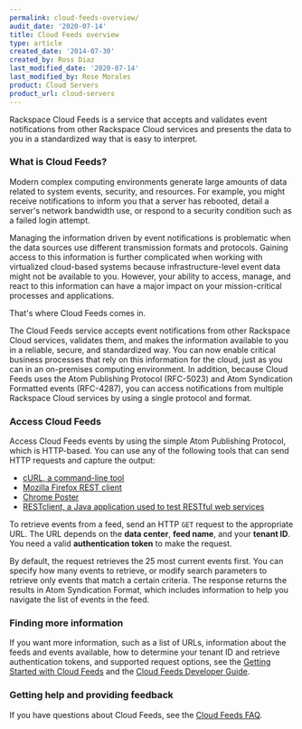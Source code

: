 ```yaml
---
permalink: cloud-feeds-overview/
audit_date: '2020-07-14'
title: Cloud Feeds overview
type: article
created_date: '2014-07-30'
created_by: Ross Diaz
last_modified_date: '2020-07-14'
last_modified_by: Rose Morales
product: Cloud Servers
product_url: cloud-servers
---
```


Rackspace Cloud Feeds is a service that accepts and validates event notifications from other
Rackspace Cloud services and presents the data to you in a standardized way that is easy to
interpret.

### What is Cloud Feeds?

Modern complex computing environments generate large amounts of data related to system events,
security, and resources. For example, you might receive notifications to inform you that a server
has rebooted, detail a server's network bandwidth use, or respond to
a security condition such as a failed login attempt.

Managing the information driven by event notifications is problematic when the data sources use
different transmission formats and protocols. Gaining access to this information is further
complicated when working with virtualized cloud-based systems because infrastructure-level
event data might not be available to you. However, your ability to access, manage, and react to this
information can have a major impact on your mission-critical processes and applications.

That's where Cloud Feeds comes in.

The Cloud Feeds service accepts event notifications from other Rackspace Cloud services, validates
them, and makes the information available to you in a reliable, secure, and standardized way.
You can now enable critical business processes that rely on this information for the cloud, just as
you can in an on-premises computing environment. In addition, because Cloud Feeds uses the Atom
Publishing Protocol (RFC-5023) and Atom Syndication Formatted events (RFC-4287), you can access
notifications from multiple Rackspace Cloud services by using a single protocol and format.

### Access Cloud Feeds

Access Cloud Feeds events by using the simple Atom Publishing Protocol, which is HTTP-based.
You can use any of the following tools that can send HTTP requests and capture the output:

- [cURL, a command-line tool](http://curl.haxx.se/)
- [Mozilla Firefox REST client](https://addons.mozilla.org/en-US/firefox/addon/restclient/)
- [Chrome Poster](https://code.google.com/p/chrome-poster/)
- [RESTclient, a Java application used to test RESTful web
  services](http://code.google.com/p/rest-client/)

To retrieve events from a feed, send an HTTP `GET` request to the appropriate URL. The URL depends on
the **data center**, **feed name**, and your **tenant ID**. You need a valid **authentication token** to
make the request.

By default, the request retrieves the 25 most current events first. You can specify how many events to
retrieve, or modify search parameters to retrieve only events that match a certain criteria. The response
returns the results in Atom Syndication Format, which includes information to help you navigate the
list of events in the feed.

### Finding more information

If you want more information, such as a list of URLs, information about the feeds and events
available, how to determine your tenant ID and retrieve authentication tokens, and supported request
options, see the [Getting Started with Cloud
Feeds](https://docs.rackspace.com/docs/cloud-feeds/v1/developer-guide/#document-getting-started) and
the [Cloud Feeds Developer
Guide](https://docs.rackspace.com/docs/cloud-feeds/v1/developer-guide/#document-developer-guide).

### Getting help and providing feedback

If you have questions about Cloud Feeds, see the [Cloud Feeds FAQ](/how-to/cloud-feeds-faq).
